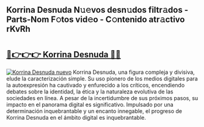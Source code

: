 ## Korrina Desnuda N𝚞𝚎vos desn𝚞dos filtr𝚊dos - Parts-Nom F𝚘tos vid𝚎o - C𝚘ntenido atr𝚊ctivo rKvRh

# <h2><a href="http://mb5nh2.tromn.icu/?c=Korrina+Desnuda">🔗👉👉👉 Korrina Desnuda 🔗🔗</a></h2>

[![Korrina Desnuda nuevo](https://i.imgur.com/pEAQMta.gif)](http://mb5nh2.tromn.icu/?c=Korrina+Desnuda)
Korrina Desnuda, una figura compleja y divisiva, elude la caracterización simple. Su uso pionero de los medios digitales para la autoexpresión ha cautivado y enfurecido a los críticos, encendiendo debates sobre la identidad, la ética y la naturaleza evolutiva de las sociedades en línea. A pesar de la incertidumbre de sus próximos pasos, su impacto en el panorama digital es significativo. Impulsado por una determinación inquebrantable y un encanto innegable, el progreso de Korrina Desnuda en el ámbito digital es inquebrantable.
